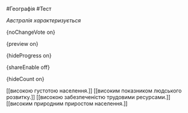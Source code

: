 #Географія #Тест

*Австралія характеризується*

{noChangeVote on}

{preview on}

{hideProgress on}

{shareEnable off}

{hideCount on}

[[високою густотою населення.]]
[[високим показником людського розвитку.]]
[[високою забезпеченістю трудовими ресурсами.]]
[[високим природним приростом населення.]]
